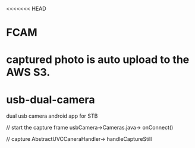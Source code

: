 <<<<<<< HEAD
# FCAM


captured photo is auto upload to the AWS S3.
=======
# usb-dual-camera
dual usb camera android app for STB


// start the capture frame 
usbCamera->Cameras.java-> onConnect()

// capture
AbstractUVCCaneraHandler-> handleCaptureStill

